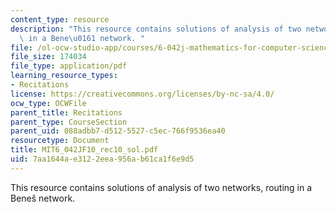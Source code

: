 ```yaml
---
content_type: resource
description: "This resource contains solutions of analysis of two networks, routing\
  \ in a Bene\u0161 network. "
file: /ol-ocw-studio-app/courses/6-042j-mathematics-for-computer-science-fall-2010/7aa1644ae3122eea956ab61ca1f6e9d5_MIT6_042JF10_rec10_sol.pdf
file_size: 174034
file_type: application/pdf
learning_resource_types:
- Recitations
license: https://creativecommons.org/licenses/by-nc-sa/4.0/
ocw_type: OCWFile
parent_title: Recitations
parent_type: CourseSection
parent_uid: 088adbb7-d512-5527-c5ec-766f9536ea40
resourcetype: Document
title: MIT6_042JF10_rec10_sol.pdf
uid: 7aa1644a-e312-2eea-956a-b61ca1f6e9d5
---
```

This resource contains solutions of analysis of two networks, routing in a Beneš network. 